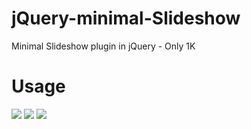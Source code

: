 jQuery-minimal-Slideshow
========================

Minimal Slideshow plugin in jQuery - Only 1K

Usage
========================

<div id="banner">
	<img src="first-image.jpg" class="active" />
	<img src="second-image.jpg" />
	<img src="third-image.jpg" />
</div>

<script>
	$(document).ready(function() {
		$('#banner').slideshow({
			'speed':1000, // Fading effect speed
			'delay':4000 // Delay between slides
		});
	});
</script>